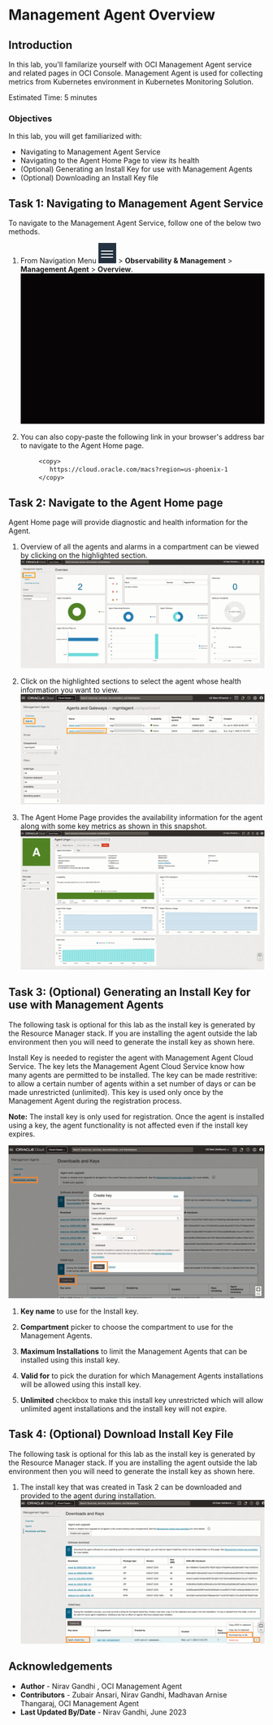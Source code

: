 # Management Agent Overview

## Introduction

In this lab, you'll familarize yourself with OCI Management Agent service and related pages in OCI Console. Management Agent is used for collecting metrics from Kubernetes environment in Kubernetes Monitoring Solution.

Estimated Time: 5 minutes
### Objectives

In this lab, you will get familiarized with:
* Navigating to Management Agent Service
* Navigating to the Agent Home Page to view its health
* (Optional) Generating an Install Key for use with Management Agents
* (Optional) Downloading an Install Key file


## Task 1:  Navigating to Management Agent Service

To navigate to the Management Agent Service, follow one of the below two methods.

1. From Navigation Menu ![navigation-menu](images/navigation-menu.png) > **Observability & Management** > **Management Agent** > **Overview**.
![navigate-to-management-agent](./images/navigate-to-management-agent.gif " ")

2. You can also copy-paste the following link in your browser's address bar to navigate to the Agent Home page.
    ```
         <copy>
            https://cloud.oracle.com/macs?region=us-phoenix-1
         </copy>   
    ```

## Task 2:  Navigate to the Agent Home page
Agent Home page will provide diagnostic and health information for the Agent.

1. Overview of all the agents and alarms in a compartment can be viewed by clicking on the highlighted section.
![agent-overview](images/agent-overview.png "Agent Overviewe")

2. Click on the highlighted sections to select the agent whose health information you want to view.
![navigate-agent-homepage](images/navigate-agent-homepage-2.png "Navigate to Agent Homepage")

3. The Agent Home Page provides the availability information for the agent along with some key metrics as shown in this snapshot.
![agent-homepage](images/agent-homepage-2.png "Agent Homepage")



## Task 3:  (Optional) Generating an Install Key for use with Management Agents
The following task is optional for this lab as the install key is generated by the Resource Manager stack.  If you are installing the agent outside the lab environment then you will need to generate the install key as shown here.

Install Key is needed to register the agent with Management Agent Cloud Service.  The key lets the Management Agent Cloud Service know  how many agents are permitted to be installed.  The key can be made restritive: to allow a certain number of agents within a set number of days or can be made unrestricted (unlimited). This key is used only once by the Management Agent during the registration process. 

**Note:** The install key is only used for registration.  Once the agent is installed using a key, the agent functionality is not affected even if the install key expires.

![create-install-key](images/create-install-key.png "Create Install Key")

1. **Key name** to use for the Install key.

2. **Compartment** picker to choose the compartment to use for the Management Agents.

3. **Maximum Installations** to limit the Management Agents that can be installed using this install key.

4. **Valid for** to pick the duration for which Management Agents installations will be allowed using this install key.

5. **Unlimited** checkbox to make this install key unrestricted which will allow unlimited agent installations and the install key will not expire.

## Task 4:  (Optional) Download Install Key File
The following task is optional for this lab as the install key is generated by the Resource Manager stack.  If you are installing the agent outside the lab environment then you will need to generate the install key as shown here.

1. The install key that was created in Task 2 can be downloaded and provided to the agent during installation.
![download-install-key](images/download-install-key.png "Download Install Key")

## Acknowledgements
* **Author** - Nirav Gandhi , OCI Management Agent
* **Contributors** -  Zubair Ansari, Nirav Gandhi, Madhavan Arnise Thangaraj, OCI Management Agent
* **Last Updated By/Date** - Nirav Gandhi, June 2023